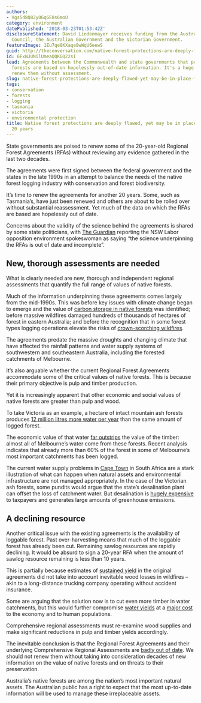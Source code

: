 ```yaml
---
authors:
- Vgs5d8Q82yOGqGE8s6moU
category: environment
datePublished: '2018-03-23T01:53:42Z'
disclosureStatement: David Lindenmayer receives funding from the Australian Research
  Council, the Australian Government and the Victorian Government.
featureImage: 1Eu7qe8KXaqe8wWqU6eewS
guid: http://theconversation.com/native-forest-protections-are-deeply-flawed-yet-may-be-in-place-for-another-20-years-93004
id: 6FxNJUNilUmeaQQKGQ22sI
lead: Agreements between the Commonwealth and state governments that protect native
  forests are based on hopelessly out-of-date information. It's a huge mistake to
  renew them without assessment.
slug: native-forest-protections-are-deeply-flawed-yet-may-be-in-place-for-another-20-years
tags:
- conservation
- forests
- logging
- tasmania
- victoria
- environmental protection
title: Native forest protections are deeply flawed, yet may be in place for another
  20 years
---
```

State governments are poised to renew some of the 20-year-old Regional Forest Agreements (RFAs) without reviewing any evidence gathered in the last two decades.

The agreements were first signed between the federal government and the states in the late 1990s in an attempt to balance the needs of the native forest logging industry with conservation and forest biodiversity.

It’s time to renew the agreements for another 20 years. Some, such as Tasmania’s, have just been renewed and others are about to be rolled over without substantial reassessment. Yet much of the data on which the RFAs are based are hopelessly out of date. 


Concerns about the validity of the science behind the agreements is shared by some state politicians, with [The Guardian](https://www.theguardian.com/environment/2018/mar/22/nsw-labor-refuses-to-approve-forestry-agreements-based-on-out-of-date-science) reporting the NSW Labor opposition environment spokeswoman as saying “the science underpinning the RFAs is out of date and incomplete”.

## New, thorough assessments are needed

What is clearly needed are new, thorough and independent regional assessments that quantify the full range of values of native forests.

Much of the information underpinning these agreements comes largely from the mid-1990s. This was before key issues with climate change began to emerge and the value of [carbon storage in native forests](http://dx.doi.org/10.1890/ES1814-00051.00051) was identified; before massive wildfires damaged hundreds of thousands of hectares of forest in eastern Australia; and before the recognition that in some forest types logging operations elevate the risks of [crown-scorching wildfires](https://onlinelibrary.wiley.com/doi/abs/10.1111/conl.12122). 

The agreements predate the massive droughts and changing climate that have affected the rainfall patterns and water supply systems of southwestern and southeastern Australia, including the forested catchments of Melbourne. 

It’s also arguable whether the current Regional Forest Agreements accommodate some of the critical values of native forests. This is because their primary objective is pulp and timber production. 


Yet it is increasingly apparent that other economic and social values of native forests are greater than pulp and wood. 

To take Victoria as an example, a hectare of intact mountain ash forests produces [12 million litres more water per year](https://www.researchgate.net/publication/223819972_Factors_Determining_Relations_Between_Stand_Age_and_Catchment_Water_Balance_in_Mountain_ash_Forests) than the same amount of logged forest. 

The economic value of that water [far outstrips](http://europepmc.org/abstract/med/28963477) the value of the timber: almost all of Melbourne’s water come from these forests. Recent analysis indicates that already more than 60% of the forest in some of Melbourne’s most important catchments has been logged. 

The current water supply problems in [Cape Town](https://www.nature.com/articles/d41586-018-01134-x) in South Africa are a stark illustration of what can happen when natural assets and environmental infrastructure are not managed appropriately. In the case of the Victorian ash forests, some pundits would argue that the state’s desalination plant can offset the loss of catchment water. But desalination is [hugely expensive](https://trove.nla.gov.au/work/182020333?selectedversion=NBD51678648) to taxpayers and generates large amounts of greenhouse emissions. 

## A declining resource

Another critical issue with the existing agreements is the availability of loggable forest. Past over-harvesting means that much of the loggable forest has already been cut. Remaining sawlog resources are rapidly declining. It would be absurd to sign a 20-year RFA when the amount of sawlog resource remaining is less than 10 years. 

This is partially because estimates of [sustained yield](https://www.tandfonline.com/doi/abs/10.1080/00049158.1994.10676127) in the original agreements did not take into account inevitable wood losses in wildfires – akin to a long-distance trucking company operating without accident insurance. 

Some are arguing that the solution now is to cut even more timber in water catchments, but this would further compromise [water yields](https://www.researchgate.net/publication/223819972_Factors_Determining_Relations_Between_Stand_Age_and_Catchment_Water_Balance_in_Mountain_ash_Forests) at a [major cost](https://fennerschool-associated.anu.edu.au/documents/CLE/VCH_Accounts_Summary_FINAL_for_pdf_distribution.pdf) to the economy and to human populations.


Comprehensive regional assessments must re-examine wood supplies and make significant reductions in pulp and timber yields accordingly. 

The inevitable conclusion is that the Regional Forest Agreements and their underlying Comprehensive Regional Assessments are [badly out of date](https://www.ecolsoc.org.au/hot-topics/regional-forest-agreements-fail-meet-their-aims). We should not renew them without taking into consideration decades of new information on the value of native forests and on threats to their preservation.

Australia’s native forests are among the nation’s most important natural assets. The Australian public has a right to expect that the most up-to-date information will be used to manage these irreplaceable assets.